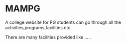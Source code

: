 # MAMPG

A college website for PG students can go through all the activities,programs,facilities etc.

There are many facilities provided like .....

